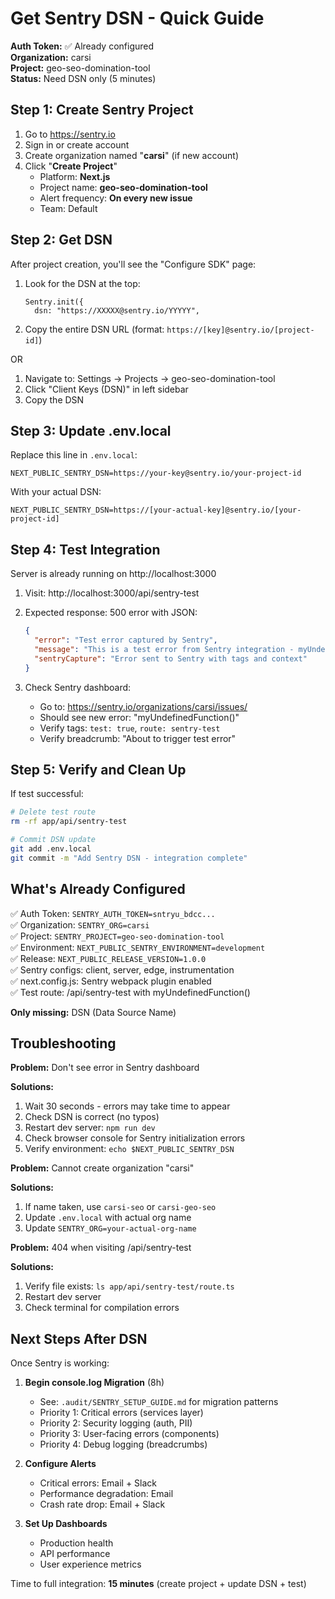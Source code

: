 # Get Sentry DSN - Quick Guide

**Auth Token:** ✅ Already configured  
**Organization:** carsi  
**Project:** geo-seo-domination-tool  
**Status:** Need DSN only (5 minutes)

## Step 1: Create Sentry Project

1. Go to https://sentry.io
2. Sign in or create account
3. Create organization named "**carsi**" (if new account)
4. Click "**Create Project**"
   - Platform: **Next.js**
   - Project name: **geo-seo-domination-tool**
   - Alert frequency: **On every new issue**
   - Team: Default

## Step 2: Get DSN

After project creation, you'll see the "Configure SDK" page:

1. Look for the DSN at the top:
   ```
   Sentry.init({
     dsn: "https://XXXXX@sentry.io/YYYYY",
   ```

2. Copy the entire DSN URL (format: `https://[key]@sentry.io/[project-id]`)

OR

1. Navigate to: Settings → Projects → geo-seo-domination-tool
2. Click "Client Keys (DSN)" in left sidebar
3. Copy the DSN

## Step 3: Update .env.local

Replace this line in `.env.local`:
```env
NEXT_PUBLIC_SENTRY_DSN=https://your-key@sentry.io/your-project-id
```

With your actual DSN:
```env
NEXT_PUBLIC_SENTRY_DSN=https://[your-actual-key]@sentry.io/[your-project-id]
```

## Step 4: Test Integration

Server is already running on http://localhost:3000

1. Visit: http://localhost:3000/api/sentry-test
2. Expected response: 500 error with JSON:
   ```json
   {
     "error": "Test error captured by Sentry",
     "message": "This is a test error from Sentry integration - myUndefinedFunction()",
     "sentryCapture": "Error sent to Sentry with tags and context"
   }
   ```

3. Check Sentry dashboard:
   - Go to: https://sentry.io/organizations/carsi/issues/
   - Should see new error: "myUndefinedFunction()"
   - Verify tags: `test: true`, `route: sentry-test`
   - Verify breadcrumb: "About to trigger test error"

## Step 5: Verify and Clean Up

If test successful:
```bash
# Delete test route
rm -rf app/api/sentry-test

# Commit DSN update
git add .env.local
git commit -m "Add Sentry DSN - integration complete"
```

## What's Already Configured

✅ Auth Token: `SENTRY_AUTH_TOKEN=sntryu_bdcc...`  
✅ Organization: `SENTRY_ORG=carsi`  
✅ Project: `SENTRY_PROJECT=geo-seo-domination-tool`  
✅ Environment: `NEXT_PUBLIC_SENTRY_ENVIRONMENT=development`  
✅ Release: `NEXT_PUBLIC_RELEASE_VERSION=1.0.0`  
✅ Sentry configs: client, server, edge, instrumentation  
✅ next.config.js: Sentry webpack plugin enabled  
✅ Test route: /api/sentry-test with myUndefinedFunction()

**Only missing:** DSN (Data Source Name)

## Troubleshooting

**Problem:** Don't see error in Sentry dashboard

**Solutions:**
1. Wait 30 seconds - errors may take time to appear
2. Check DSN is correct (no typos)
3. Restart dev server: `npm run dev`
4. Check browser console for Sentry initialization errors
5. Verify environment: `echo $NEXT_PUBLIC_SENTRY_DSN`

**Problem:** Cannot create organization "carsi"

**Solutions:**
1. If name taken, use `carsi-seo` or `carsi-geo-seo`
2. Update `.env.local` with actual org name
3. Update `SENTRY_ORG=your-actual-org-name`

**Problem:** 404 when visiting /api/sentry-test

**Solutions:**
1. Verify file exists: `ls app/api/sentry-test/route.ts`
2. Restart dev server
3. Check terminal for compilation errors

## Next Steps After DSN

Once Sentry is working:

1. **Begin console.log Migration** (8h)
   - See: `.audit/SENTRY_SETUP_GUIDE.md` for migration patterns
   - Priority 1: Critical errors (services layer)
   - Priority 2: Security logging (auth, PII)
   - Priority 3: User-facing errors (components)
   - Priority 4: Debug logging (breadcrumbs)

2. **Configure Alerts**
   - Critical errors: Email + Slack
   - Performance degradation: Email
   - Crash rate drop: Email + Slack

3. **Set Up Dashboards**
   - Production health
   - API performance
   - User experience metrics

Time to full integration: **15 minutes** (create project + update DSN + test)
